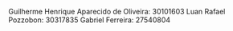 Guilherme Henrique Aparecido de Oliveira: 30101603
Luan Rafael Pozzobon: 30317835
Gabriel Ferreira: 27540804
